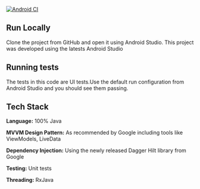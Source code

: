 [![Android CI](https://github.com/sammymutahigicheru/PayoneerAndroidChallenge/actions/workflows/main.yml/badge.svg)](https://github.com/sammymutahigicheru/PayoneerAndroidChallenge/actions/workflows/main.yml)

## Run Locally

Clone the project from GitHub and open it using Android Studio. This project was developed using the latests Android Studio

## Running tests

The tests in this code are UI tests.Use the default run configuration from Android Studio and you should see them passing.

## Tech Stack

**Language:** 100% Java

**MVVM Design Pattern:** As recommended by Google including tools like ViewModels, LiveData

**Dependency Injection:** Using the newly released Dagger Hilt library from Google

**Testing:** Unit tests

**Threading:** RxJava


  
